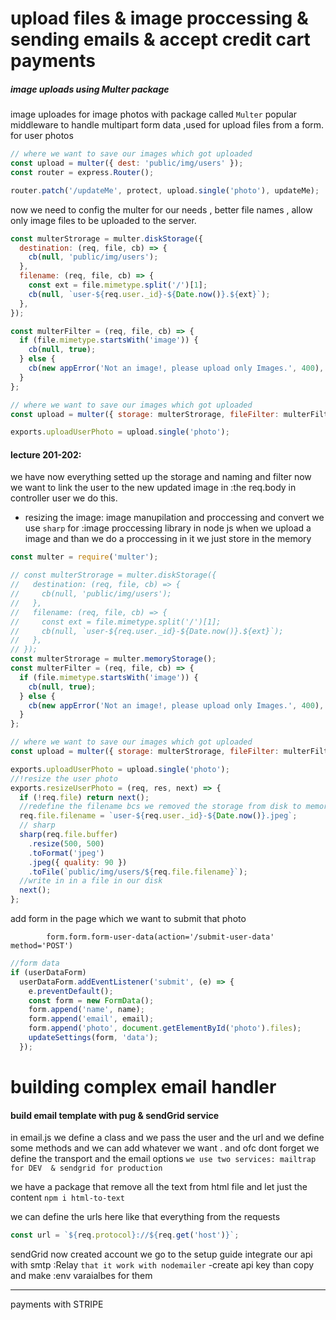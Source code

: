 # upload files & image proccessing & sending emails & accept credit cart payments

##### image uploads using Multer package

image uploades for image photos with package called `Multer`
popular middleware to handle multipart form data ,used for upload files from a form.
for user photos

```js
// where we want to save our images which got uploaded
const upload = multer({ dest: 'public/img/users' });
const router = express.Router();

router.patch('/updateMe', protect, upload.single('photo'), updateMe);
```

now we need to config the multer for our needs , better file names , allow only image files to be uploaded to the server.

```js
const multerStrorage = multer.diskStorage({
  destination: (req, file, cb) => {
    cb(null, 'public/img/users');
  },
  filename: (req, file, cb) => {
    const ext = file.mimetype.split('/')[1];
    cb(null, `user-${req.user._id}-${Date.now()}.${ext}`);
  },
});

const multerFilter = (req, file, cb) => {
  if (file.mimetype.startsWith('image')) {
    cb(null, true);
  } else {
    cb(new appError('Not an image!, please upload only Images.', 400), false);
  }
};

// where we want to save our images which got uploaded
const upload = multer({ storage: multerStrorage, fileFilter: multerFilter });

exports.uploadUserPhoto = upload.single('photo');
```

#### lecture 201-202:

we have now everything setted up the storage and naming and filter
now we want to link the user to the new updated image in :the req.body in controller user we do this.

- resizing the image:
  image manupilation and proccessing and convert
  we use `sharp` for :image proccessing library in node js
  when we upload a image and than we do a proccessing in it we just store in the memory

```js
const multer = require('multer');

// const multerStrorage = multer.diskStorage({
//   destination: (req, file, cb) => {
//     cb(null, 'public/img/users');
//   },
//   filename: (req, file, cb) => {
//     const ext = file.mimetype.split('/')[1];
//     cb(null, `user-${req.user._id}-${Date.now()}.${ext}`);
//   },
// });
const multerStrorage = multer.memoryStorage();
const multerFilter = (req, file, cb) => {
  if (file.mimetype.startsWith('image')) {
    cb(null, true);
  } else {
    cb(new appError('Not an image!, please upload only Images.', 400), false);
  }
};

// where we want to save our images which got uploaded
const upload = multer({ storage: multerStrorage, fileFilter: multerFilter });

exports.uploadUserPhoto = upload.single('photo');
//!resize the user photo
exports.resizeUserPhoto = (req, res, next) => {
  if (!req.file) return next();
  //redefine the filename bcs we removed the storage from disk to memory to process the images before its saved
  req.file.filename = `user-${req.user._id}-${Date.now()}.jpeg`;
  // sharp
  sharp(req.file.buffer)
    .resize(500, 500)
    .toFormat('jpeg')
    .jpeg({ quality: 90 })
    .toFile(`public/img/users/${req.file.filename}`);
  //write in in a file in our disk
  next();
};
```

add form in the page which we want to submit that photo

```pug
        form.form.form-user-data(action='/submit-user-data' method='POST')
```

```js
//form data
if (userDataForm)
  userDataForm.addEventListener('submit', (e) => {
    e.preventDefault();
    const form = new FormData();
    form.append('name', name);
    form.append('email', email);
    form.append('photo', document.getElementById('photo').files);
    updateSettings(form, 'data');
  });
```

# building complex email handler

#### build email template with pug & sendGrid service

in email.js we define a class and we pass the user and the url and we define some methods and we can add whatever we want .
and ofc dont forget we define the transport and the email options
`we use two services: mailtrap for DEV  & sendgrid for production`

we have a package that remove all the text from html file and let just the content
`npm i html-to-text`

we can define the urls here like that everything from the requests

```js
const url = `${req.protocol}://${req.get('host')}`;
```

sendGrid now
created account
we go to the setup guide
integrate our api with smtp :Relay `that it work with nodemailer`
-create api key than copy and make :env varaialbes for them

---

payments with STRIPE
